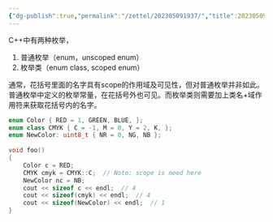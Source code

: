 ```yaml
---
{"dg-publish":true,"permalink":"/zettel/202305091937/","title":202305091937,"tags":["enum","enum_class","cpp"]}
---
```



C++中有两种枚举，

1. 普通枚举（enum，unscoped enum）
2. 枚举类（enum class, scoped enum）

通常，花括号里面的名字具有scope的作用域及可见性，但对普通枚举并非如此。普通枚举中定义的枚举常量，在花括号外也可见。而枚举类则需要加上类名+域作用符来获取花括号内的名字。

```cpp
enum Color { RED = 1, GREEN, BLUE, };  
enum class CMYK { C = -1, M = 0, Y = 2, K, };  
enum NewColor: uint8_t { NR = 0, NG, NB };  
  
void foo()  
{  
    Color c = RED;  
    CMYK cmyk = CMYK::C;  // Note: scope is need here  
    NewColor nc = NB;  
    cout << sizeof c << endl;  // 4  
    cout << sizeof(cmyk) << endl;  // 4  
    cout << sizeof(NewColor) << endl;  // 1  
}
```

